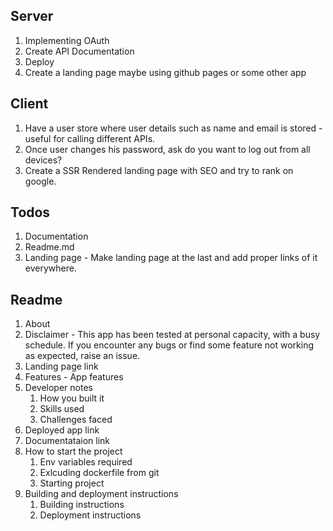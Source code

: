 ## Server

1. Implementing OAuth
2. Create API Documentation
3. Deploy
4. Create a landing page maybe using github pages or some other app

## Client

1. Have a user store where user details such as name and email is stored - useful for calling different APIs.
2. Once user changes his password, ask do you want to log out from all devices?
3. Create a SSR Rendered landing page with SEO and try to rank on google.

## Todos

1. Documentation
2. Readme.md
3. Landing page - Make landing page at the last and add proper links of it everywhere.

## Readme

1. About
2. Disclaimer - This app has been tested at personal capacity, with a busy schedule. If you encounter any bugs or find some feature not working as expected, raise an issue.
3. Landing page link
4. Features - App features
5. Developer notes
    1. How you built it
    2. Skills used
    3. Challenges faced
6. Deployed app link
7. Documentataion link
8. How to start the project
    1. Env variables required
    2. Exlcuding dockerfile from git
    3. Starting project
9. Building and deployment instructions
    1. Building instructions
    2. Deployment instructions
